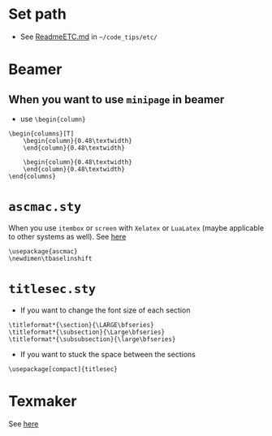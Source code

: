 # Set path
* See [ReadmeETC.md](https://github.com/UT-GLP-2014/TMY/blob/master/code_tips/etc/ReadmeETC.md) in `~/code_tips/etc/` 
# Beamer
## When you want to use `minipage` in beamer
* use `\begin{column}`
``` 
\begin{columns}[T]
	\begin{column}{0.48\textwidth}
	\end{column}{0.48\textwidth}
	
	\begin{column}{0.48\textwidth}
	\end{column}{0.48\textwidth}
\end{columns}
```

# `ascmac.sty`
When you use `itembox` or `screen` with `Xelatex` or `LuaLatex` (maybe applicable to other systems as well).
See [here](1)
```
\usepackage{ascmac}
\newdimen\tbaselinshift
```


# `titlesec.sty`
* If you want to change the font size of each section
```
\titleformat*{\section}{\LARGE\bfseries}
\titleformat*{\subsection}{\Large\bfseries}
\titleformat*{\subsubsection}{\large\bfseries}
```
* If you want to stuck the space between the sections
```
\usepackage[compact]{titlesec}
```

# Texmaker
See [here](2)

[1]:http://akitsu-sanae.hatenablog.com/entry/2017/09/25/134202
[2]:http://blog.livedoor.jp/ti5942/?p=63